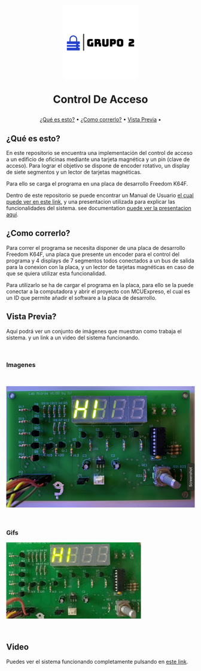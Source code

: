 <h1 align="center">
  <br>
  <img src="images/Grupo2.png" alt="Expenses" width="200">
  <br>
  <p align="center">Control De Acceso<p>
</h1>

<p align="center">
  <a href="#¿Qué-es-esto?">¿Qué es esto?</a> •
  <a href="#Como-correrlo?">¿Como correrlo?</a> •
  <a href="#vista-previa">Vista Previa</a> •
</p>



## ¿Qué es esto?

En este repositorio se encuentra una implementación del control de acceso a un edificio de oficinas mediante una tarjeta magnética y un pin (clave de acceso). Para lograr el objetivo se dispone de encoder rotativo, un display de siete segmentos y un lector de tarjetas magnéticas.

Para ello se carga el programa en una placa de desarrollo Freedom K64F.

Dentro de este repositorio se puede encontrar un Manual de Usuario [el cual puede ver en este link](Manual_de_Usuario.pdf), y una presentacion utilizada para explicar las funcionalidades del sistema.
see documentation [puede ver la presentacion aquí](ControlDeAcceso_Grupo2.pdf).

## ¿Como correrlo?

Para correr el programa se necesita disponer de una placa de desarrollo Freedom K64F, una placa que presente un encoder para el control del programa y 4 displays de 7 segmentos todos conectados a un bus de salida para la conexion con la placa, y un lector de tarjetas magnéticas en caso de que se quiera utilizar esta funcionalidad.

Para utilizarlo se ha de cargar el programa en la placa, para ello se la puede conectar a la computadora y abrir el proyecto con MCUExpreso, el cual es un ID que permite añadir el software a la placa de desarrollo.

## Vista Previa?

Aquí podrá ver un conjunto de imágenes que muestran como trabaja el sistema. y un link a un video del sistema funcionando.

<br>

### Imagenes
<br>

![Mensaje de inicio](images/HI.png)

<br>

### Gifs

![DSAD](images/GIF-HI.gif)

<br>

## Video

Puedes ver el sistema funcionando completamente pulsando en [este link](www.youtube.com).





